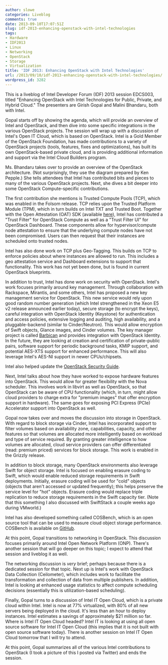 ```yaml
---
author: slowe
categories: Liveblog
comments: true
date: 2013-09-10T17:07:51Z
slug: idf-2013-enhancing-openstack-with-intel-technologies
tags:
- Hardware
- IDF2013
- Linux
- Networking
- OpenStack
- Storage
- Virtualization
title: 'IDF 2013: Enhancing OpenStack with Intel Technologies'
url: /2013/09/10/idf-2013-enhancing-openstack-with-intel-technologies/
wordpress_id: 3282
---
```


This is a liveblog of Intel Developer Forum (IDF) 2013 session EDCS003, titled "Enhancing OpenStack with Intel Technologies for Public, Private, and Hybrid Cloud." The presenters are Girish Gopal and Malini Bhandaru, both with Intel.

Gopal starts off by showing the agenda, which will provide an overview of Intel and OpenStack, and then dive into some specific integrations in the various OpenStack projects. The session will wrap up with a discussion of Intel's Open IT Cloud, which is based on OpenStack. Intel is a Gold Member of the OpenStack Foundation, has made contributions to a variety of OpenStack projects (tools, features, fixes and optimizations), has built its own OpenStack-based private cloud, and is providing additional information and support via the Intel Cloud Builders program.

Ms. Bhandaru takes over to provide an overview of the OpenStack architecture. (Not surprisingly, they use the diagram prepared by Ken Pepple.) She tells attendees that Intel has contributed bits and pieces to many of the various OpenStack projects. Next, she dives a bit deeper into some OpenStack Compute-specific contributions.

The first contribution she mentions is Trusted Compute Pools (TCP), which was enabled in the Folsom release. TCP relies upon the Trusted Platform Module (TPM), which in turn builds on Intel TXT and Trusted Boot. Together with the Open Attestation (OAT) SDK (available [here](https://github.com/OpenAttestation/OpenAttestation)), Intel has contributed a "Trust Filter" for OpenStack Compute as well as a "Trust Filter UI" for OpenStack Dashboard. These components allow for hypervisor/compute node attestation to ensure that the underlying compute nodes have not been compromised. Users can then request that their instances are scheduled onto trusted nodes.

Intel has also done work on TCP plus Geo-Tagging. This builds on TCP to enforce policies about where instances are allowed to run. This includes a geo attestation service and Dashboard extensions to support that functionality. This work has not yet been done, but is found in current OpenStack blueprints.

In addition to trust, Intel has done work on security with OpenStack. Intel's work focuses primarily around key management. Through collaboration with Rackspace, Mirantis, and some others, Intel has proposed a new key management service for OpenStack. This new service would rely upon good random number generation (which Intel strengthened in the Xeon E5 v2 release announced earlier today), secure storage (to encrypt the keys), careful integration with OpenStack Identity (Keystone) for authentication and access policies, extensive logging and auditing, high availability, and a pluggable-backend (similar to Cinder/Neutron). This would allow encryption of Swift objects, Glance images, and Cinder volumes. The key manager project is called [Barbican](https://github.com/cloudkeep/barbican) and provides integration with OpenStack Identity. In the future, they are looking at creation and certification of private-public pairs, software support for periodic background tasks, KMIP support, and potential AES-XTS support for enhanced performance. This will also leverage Intel's AES-NI support in newer CPUs/chipsets.

Intel also helped update the [OpenStack Security Guide](http://docs.openstack.org/sec/).

Next, Intel talks about how they have worked to expose hardware features into OpenStack. This would allow for greater flexibility with the Nova scheduler. This involves work in libvirt as well as OpenStack, so that OpenStack can be aware of CPU functionality (which, in turn, might allow cloud providers to charge extra for "premium images" that offer encryption support in hardware). The same goes for exposing PCI Express (PCIe) Accelerator support into OpenStack as well.

Gopal now takes over and moves the discussion into storage in OpenStack. With regard to block storage via Cinder, Intel has incorporated support to filter volumes based on availability zone, capabilities, capacity, and other features so that volumes are allocated more intelligently based on workload and type of service required. By granting greater intelligence to how volumes are allocated, cloud service providers can offer differentiated (read: premium priced) services for block storage. This work is enabled in the Grizzly release.

In addition to block storage, many OpenStack environments also leverage Swift for object storage. Intel is focused on enabling erasure coding to Swift, which would enable reduced storage requirements in Swift deployments. Initially, erasure coding will be used for "cold" objects (objects that aren't accessed or updated frequently); this helps preserve the service level for "hot" objects. Erasure coding would replace triple replication to reduce storage requirements in the Swift capacity tier. (Note that this something I also discussed with SwiftStack a couple weeks ago during VMworld.)

Intel has also developed something called COSBench, which is an open source tool that can be used to measure cloud object storage performance. COSBench is available on [GitHub](https://github.com/intel-cloud/cosbench).

At this point, Gopal transitions to networking in OpenStack. This discussion focuses primarily around Intel Open Network Platform (ONP). There's another session that will go deeper on this topic; I expect to attend that session and liveblog it as well.

The networking discussion is _very_ brief; perhaps because there is a dedicated session for that topic. Next up is Intel's work with OpenStack Data Collection (Ceilometer), which includes work to facilitate the transformation and collection of data from multiple publishers. In addition, Intel is looking at enhanced usage statistics to affect compute scheduling decisions (essentially this is utilization-based scheduling).

Finally, Gopal turns to a discussion of Intel IT Open Cloud, which is a private cloud within Intel. Intel is now at 77% virtualized, with 80% of all new servers being deployed in the cloud. It's less than an hour to deploy instances. Intel estimates a savings of approximately $21 million so far. Where is Intel IT Open Cloud headed? Intel IT is looking at using all open source software for Intel IT Open Cloud (this implies that it is not built with open source software today). There is another session on Intel IT Open Cloud tomorrow that I will try to attend.

At this point, Gopal summarizes all of the various Intel contributions to OpenStack (I took a picture of this I posted via Twitter) and ends the session.

